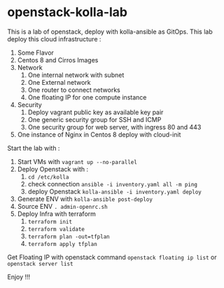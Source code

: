 # openstack-kolla-lab

This is a lab of openstack, deploy with kolla-ansible as GitOps.
This lab deploy this cloud infrastructure :
1. Some Flavor
1. Centos 8 and Cirros Images
1. Network
   1. One internal network with subnet
   1. One External network
   1. One router to connect networks
   1. One floating IP for one compute instance
1. Security
   1. Deploy vagrant public key as available key pair
   1. One generic security group for SSH and ICMP
   1. One security group for web server, with ingress 80 and 443
1. One instance of Nginx in Centos 8 deploy with cloud-init 

Start the lab with :
1. Start VMs with `vagrant up --no-parallel`
1. Deploy Openstack with :
   1. `cd /etc/kolla`
   1. check connection `ansible -i inventory.yaml all -m ping`
   1. deploy Openstack `kolla-ansible -i inventory.yaml deploy`
1. Generate ENV with `kolla-ansible post-deploy`
1. Source ENV `. admin-openrc.sh`
1. Deploy Infra with terraform
   1. `terraform init`
   1. `terraform validate`
   1. `terraform plan -out=tfplan`
   1. `terraform apply tfplan`

Get Floating IP with openstack command `openstack floating ip list` or `openstack server list`

Enjoy !!!
